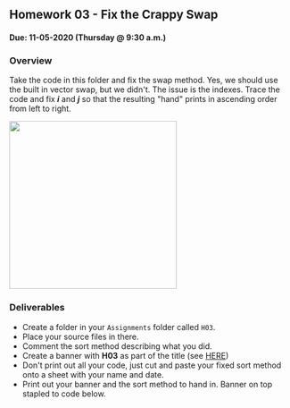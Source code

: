 ## Homework 03 - Fix the Crappy Swap
#### Due: 11-05-2020 (Thursday @ 9:30 a.m.)


### Overview

Take the code in this folder and fix the swap method. Yes, we should use the built in vector swap, but we didn't. The issue is the indexes. Trace the code and fix ***i*** and ***j*** so that the resulting "hand" prints in ascending order from left to right.

<img src="https://cs.msutexas.edu/~griffin/zcloud/zcloud-files/blackjack_swap.png" width="300">

### Deliverables

- Create a folder in your `Assignments` folder called `H03`.
- Place your source files in there. 
- Comment the sort method describing what you did. 
- Create a banner with **H03** as part of the title (see [HERE](../../Resources/03-Banner/README.md))
- Don't print out all your code, just cut and paste your fixed sort method onto a sheet with your name and date. 
- Print out your banner and the sort method to hand in. Banner on top stapled to code below.